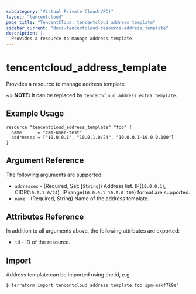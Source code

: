 ```yaml
---
subcategory: "Virtual Private Cloud(VPC)"
layout: "tencentcloud"
page_title: "TencentCloud: tencentcloud_address_template"
sidebar_current: "docs-tencentcloud-resource-address_template"
description: |-
  Provides a resource to manage address template.
---
```


# tencentcloud_address_template

Provides a resource to manage address template.

~> **NOTE:** It can be replaced by `tencentcloud_address_extra_template`.

## Example Usage

```hcl
resource "tencentcloud_address_template" "foo" {
  name      = "cam-user-test"
  addresses = ["10.0.0.1", "10.0.1.0/24", "10.0.0.1-10.0.0.100"]
}
```

## Argument Reference

The following arguments are supported:

* `addresses` - (Required, Set: [`String`]) Address list. IP(`10.0.0.1`), CIDR(`10.0.1.0/24`), IP range(`10.0.0.1-10.0.0.100`) format are supported.
* `name` - (Required, String) Name of the address template.

## Attributes Reference

In addition to all arguments above, the following attributes are exported:

* `id` - ID of the resource.



## Import

Address template can be imported using the id, e.g.

```
$ terraform import tencentcloud_address_template.foo ipm-makf7k9e"
```

